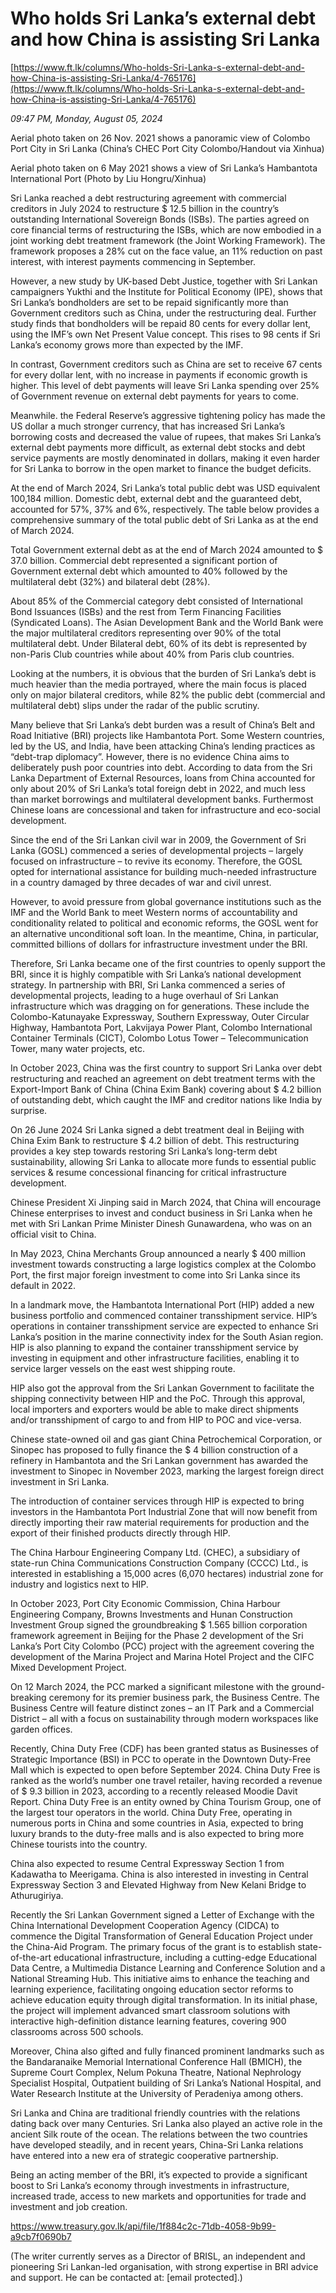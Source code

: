 # Who holds Sri Lanka’s external debt and how China is assisting Sri Lanka

[https://www.ft.lk/columns/Who-holds-Sri-Lanka-s-external-debt-and-how-China-is-assisting-Sri-Lanka/4-765176](https://www.ft.lk/columns/Who-holds-Sri-Lanka-s-external-debt-and-how-China-is-assisting-Sri-Lanka/4-765176)

*09:47 PM, Monday, August 05, 2024*

Aerial photo taken on 26 Nov. 2021 shows a panoramic view of Colombo Port City in Sri Lanka (China’s CHEC Port City Colombo/Handout via Xinhua)

Aerial photo taken on 6 May 2021 shows a view of Sri Lanka’s Hambantota International Port (Photo by Liu Hongru/Xinhua)

Sri Lanka reached a debt restructuring agreement with commercial creditors in July 2024 to restructure $ 12.5 billion in the country’s outstanding International Sovereign Bonds (ISBs). The parties agreed on core financial terms of restructuring the ISBs, which are now embodied in a joint working debt treatment framework (the Joint Working Framework). The framework proposes a 28% cut on the face value, an 11% reduction on past interest, with interest payments commencing in September.

However, a new study by UK-based Debt Justice, together with Sri Lankan campaigners Yukthi and the Institute for Political Economy (IPE), shows that Sri Lanka’s bondholders are set to be repaid significantly more than Government creditors such as China, under the restructuring deal. Further study finds that bondholders will be repaid 80 cents for every dollar lent, using the IMF’s own Net Present Value concept. This rises to 98 cents if Sri Lanka’s economy grows more than expected by the IMF.

In contrast, Government creditors such as China are set to receive 67 cents for every dollar lent, with no increase in payments if economic growth is higher. This level of debt payments will leave Sri Lanka spending over 25% of Government revenue on external debt payments for years to come.

Meanwhile. the Federal Reserve’s aggressive tightening policy has made the US dollar a much stronger currency, that has increased Sri Lanka’s borrowing costs and decreased the value of rupees, that makes Sri Lanka’s external debt payments more difficult, as external debt stocks and debt service payments are mostly denominated in dollars, making it even harder for Sri Lanka to borrow in the open market to finance the budget deficits.

At the end of March 2024, Sri Lanka’s total public debt was USD equivalent 100,184 million. Domestic debt, external debt and the guaranteed debt, accounted for 57%, 37% and 6%, respectively. The table below provides a comprehensive summary of the total public debt of Sri Lanka as at the end of March 2024.

Total Government external debt as at the end of March 2024 amounted to $ 37.0 billion. Commercial debt represented a significant portion of Government external debt which amounted to 40% followed by the multilateral debt (32%) and bilateral debt (28%).

About 85% of the Commercial category debt consisted of International Bond Issuances (ISBs) and the rest from Term Financing Facilities (Syndicated Loans). The Asian Development Bank and the World Bank were the major multilateral creditors representing over 90% of the total multilateral debt. Under Bilateral debt, 60% of its debt is represented by non-Paris Club countries while about 40% from Paris club countries.

Looking at the numbers, it is obvious that the burden of Sri Lanka’s debt is much heavier than the media portrayed, where the main focus is placed only on major bilateral creditors, while 82% the public debt (commercial and multilateral debt) slips under the radar of the public scrutiny.

Many believe that Sri Lanka’s debt burden was a result of China’s Belt and Road Initiative (BRI) projects like Hambantota Port. Some Western countries, led by the US, and India, have been attacking China’s lending practices as “debt-trap diplomacy”. However, there is no evidence China aims to deliberately push poor countries into debt. According to data from the Sri Lanka Department of External Resources, loans from China accounted for only about 20% of Sri Lanka’s total foreign debt in 2022, and much less than market borrowings and multilateral development banks. Furthermost Chinese loans are concessional and taken for infrastructure and eco-social development.

Since the end of the Sri Lankan civil war in 2009, the Government of Sri Lanka (GOSL) commenced a series of developmental projects – largely focused on infrastructure – to revive its economy. Therefore, the GOSL opted for international assistance for building much-needed infrastructure in a country damaged by three decades of war and civil unrest.

However, to avoid pressure from global governance institutions such as the IMF and the World Bank to meet Western norms of accountability and conditionality related to political and economic reforms, the GOSL went for an alternative unconditional soft loan. In the meantime, China, in particular, committed billions of dollars for infrastructure investment under the BRI.

Therefore, Sri Lanka became one of the first countries to openly support the BRI, since it is highly compatible with Sri Lanka’s national development strategy. In partnership with BRI, Sri Lanka commenced a series of developmental projects, leading to a huge overhaul of Sri Lankan infrastructure which was dragging on for generations. These include the Colombo-Katunayake Expressway, Southern Expressway, Outer Circular Highway, Hambantota Port, Lakvijaya Power Plant, Colombo International Container Terminals (CICT), Colombo Lotus Tower – Telecommunication Tower, many water projects, etc.

In October 2023, China was the first country to support Sri Lanka over debt restructuring and reached an agreement on debt treatment terms with the Export-Import Bank of China (China Exim Bank) covering about $ 4.2 billion of outstanding debt, which caught the IMF and creditor nations like India by surprise.

On 26 June 2024 Sri Lanka signed a debt treatment deal in Beijing with China Exim Bank to restructure $ 4.2 billion of debt. This restructuring provides a key step towards restoring Sri Lanka’s long-term debt sustainability, allowing Sri Lanka to allocate more funds to essential public services & resume concessional financing for critical infrastructure development.

Chinese President Xi Jinping said in March 2024, that China will encourage Chinese enterprises to invest and conduct business in Sri Lanka when he met with Sri Lankan Prime Minister Dinesh Gunawardena, who was on an official visit to China.

In May 2023, China Merchants Group announced a nearly $ 400 million investment towards constructing a large logistics complex at the Colombo Port, the first major foreign investment to come into Sri Lanka since its default in 2022.

In a landmark move, the Hambantota International Port (HIP) added a new business portfolio and commenced container transshipment service. HIP’s operations in container transshipment service are expected to enhance Sri Lanka’s position in the marine connectivity index for the South Asian region. HIP is also planning to expand the container transshipment service by investing in equipment and other infrastructure facilities, enabling it to service larger vessels on the east west shipping route.

HIP also got the approval from the Sri Lankan Government to facilitate the shipping connectivity between HIP and the PoC. Through this approval, local importers and exporters would be able to make direct shipments and/or transshipment of cargo to and from HIP to POC and vice-versa.

Chinese state-owned oil and gas giant China Petrochemical Corporation, or Sinopec has proposed to fully finance the $ 4 billion construction of a refinery in Hambantota and the Sri Lankan government has awarded the investment to Sinopec in November 2023, marking the largest foreign direct investment in Sri Lanka.

The introduction of container services through HIP is expected to bring investors in the Hambantota Port Industrial Zone that will now benefit from directly importing their raw material requirements for production and the export of their finished products directly through HIP.

The China Harbour Engineering Company Ltd. (CHEC), a subsidiary of state-run China Communications Construction Company (CCCC) Ltd., is interested in establishing a 15,000 acres (6,070 hectares) industrial zone for industry and logistics next to HIP.

In October 2023, Port City Economic Commission, China Harbour Engineering Company, Browns Investments and Hunan Construction Investment Group signed the groundbreaking $ 1.565 billion corporation framework agreement in Beijing for the Phase 2 development of the Sri Lanka’s Port City Colombo (PCC) project with the agreement covering the development of the Marina Project and Marina Hotel Project and the CIFC Mixed Development Project.

On 12 March 2024, the PCC marked a significant milestone with the ground-breaking ceremony for its premier business park, the Business Centre. The Business Centre will feature distinct zones – an IT Park and a Commercial District – all with a focus on sustainability through modern workspaces like garden offices.

Recently, China Duty Free (CDF) has been granted status as Businesses of Strategic Importance (BSI) in PCC to operate in the Downtown Duty-Free Mall which is expected to open before September 2024. China Duty Free is ranked as the world’s number one travel retailer, having recorded a revenue of $ 9.3 billion in 2023, according to a recently released Moodie Davit Report. China Duty Free is an entity owned by China Tourism Group, one of the largest tour operators in the world. China Duty Free, operating in numerous ports in China and some countries in Asia, expected to bring luxury brands to the duty-free malls and is also expected to bring more Chinese tourists into the country.

China also expected to resume Central Expressway Section 1 from Kadawatha to Meerigama. China is also interested in investing in Central Expressway Section 3 and Elevated Highway from New Kelani Bridge to Athurugiriya.

Recently the Sri Lankan Government signed a Letter of Exchange with the China International Development Cooperation Agency (CIDCA) to commence the Digital Transformation of General Education Project under the China-Aid Program. The primary focus of the grant is to establish state-of-the-art educational infrastructure, including a cutting-edge Educational Data Centre, a Multimedia Distance Learning and Conference Solution and a National Streaming Hub. This initiative aims to enhance the teaching and learning experience, facilitating ongoing education sector reforms to achieve education equity through digital transformation. In its initial phase, the project will implement advanced smart classroom solutions with interactive high-definition distance learning features, covering 900 classrooms across 500 schools.

Moreover, China also gifted and fully financed prominent landmarks such as the Bandaranaike Memorial International Conference Hall (BMICH), the Supreme Court Complex, Nelum Pokuna Theatre, National Nephrology Specialist Hospital, Outpatient building of Sri Lanka’s National Hospital, and Water Research Institute at the University of Peradeniya among others.

Sri Lanka and China are traditional friendly countries with the relations dating back over many Centuries. Sri Lanka also played an active role in the ancient Silk route of the ocean. The relations between the two countries have developed steadily, and in recent years, China-Sri Lanka relations have entered into a new era of strategic cooperative partnership.

Being an acting member of the BRI, it’s expected to provide a significant boost to Sri Lanka’s economy through investments in infrastructure, increased trade, access to new markets and opportunities for trade and investment and job creation.

https://www.treasury.gov.lk/api/file/1f884c2c-71db-4058-9b99-a9cb7f0690b7

(The writer currently serves as a Director of BRISL, an independent and pioneering Sri Lankan-led organisation, with strong expertise in BRI advice and support. He can be contacted at: [email protected].)


